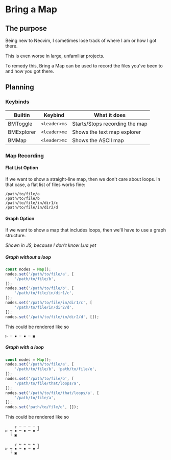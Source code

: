 # Bring a Map

## The purpose

Being new to Neovim, I sometimes lose track of where I am or how I got there.

This is even worse in large, unfamiliar projects.

To remedy this, Bring a Map can be used to record the files you've been to and
how you got there.

## Planning

### Keybinds

| Builtin | Keybind | What it does |
| - | - | - |
| BMToggle | `<leader>ms` | Starts/Stops recording the map |
| BMExplorer | `<leader>me` | Shows the text map explorer |
| BMMap | `<leader>mc` | Shows the ASCII map |

### Map Recording

#### Flat List Option

If we want to show a straight-line map, then we don't care about loops. In that
case, a flat list of files works fine:

```
/path/to/file/a
/path/to/file/b
/path/to/file/in/dir1/c
/path/to/file/in/dir2/d
```

#### Graph Option

If we want to show a map that includes loops, then we'll have to use a graph
structure.

*Shown in JS, because I don't know Lua yet*

##### Graph without a loop

```js
const nodes = Map();
nodes.set('/path/to/file/a', [
    '/path/to/file/b',
]);
nodes.set('/path/to/file/b', [
    '/path/to/file/in/dir1/c',
]);
nodes.set('/path/to/file/in/dir1/c', [
    '/path/to/file/in/dir2/d',
]);
nodes.set('/path/to/file/in/dir2/d', []);
```

This could be rendered like so

```
▷ ─ ▪ ─ ▪ ─ ▣
```

##### Graph with a loop

```js
const nodes = Map();
nodes.set('/path/to/file/a', [
    '/path/to/file/b', 'path/to/file/e',
]);
nodes.set('/path/to/file/b', [
    '/path/to/file/that/loops/a',
]);
nodes.set('/path/to/file/that/loops/a', [
    '/path/to/file/a',
]);
nodes.set('path/to/file/e', []);
```

This could be rendered like so

```
    ┌ ─ ─ ─ ─ ┐
▷ ┬ ▪ ─ ▪ ─ ▪ ┘
  └ ▣
```

```
    ┌ ← ← ← ← ┐
▷ ┬ ▪ → ▪ → ▪ ┘
  └ ▣
```

